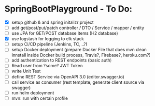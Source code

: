 # SpringBootPlayground - To Do:
- [x] setup github & and spring initalizr project
- [ ] add get/post/put/patch controller / DTO / Service / mapper / entity
- [ ] use JPA for GET/POST database items (H2 database)
- [x] use logstash for logging to elk stack
- [ ] setup CI/CD pipeline (Jenkins, TC, ..?)
- [ ] setup Docker deployment (prepare Docker File that does mvn clean innstall inside Docker build process, Travis?, Firebase?, heroku.com?)
- [ ] add authentication to REST endpoints (basic auth)
- [ ] Read user from ?some? JWT Token
- [ ] write Unit Test
- [ ] define REST Service via OpenAPI 3.0 (editor.swagger.io)
- [ ] call service as consumer (rest template, generate  client source via swagger)
- [ ] run helm deployment
- [ ] mvn: run with certain profile
